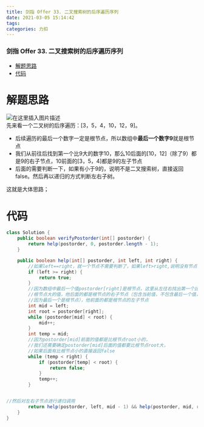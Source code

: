 ```yaml
---
title: 剑指 Offer 33. 二叉搜索树的后序遍历序列
date: 2021-03-05 15:14:42
tags: 
categories: 力扣
---
```


<!--more-->

### 剑指 Offer 33. 二叉搜索树的后序遍历序列

- [解题思路](#_2)
- [代码](#_12)

# 解题思路

![在这里插入图片描述](https://img-blog.csdnimg.cn/2021030515123211.png?x-oss-process=image/watermark,type_ZmFuZ3poZW5naGVpdGk,shadow_10,text_aHR0cHM6Ly9ibG9nLmNzZG4ubmV0L3FxXzIxMDQwNTU5,size_16,color_FFFFFF,t_70)  
先来看一个二叉树的后序遍历：\[3，5，4，10，12，9\]。

- 后续遍历的最后一个数字一定是根节点，所以数组中**最后一个数字9**就是根节点
- 我们从前往后找到第一个比9大的数字10，那么10后面的\[10，12\]（除了9）都是9的右子节点，10前面的\[3，5，4\]都是9的左子节点
- 后面的需要判断一下，如果有小于9的，说明不是二叉搜索树，直接返回false。然后再以递归的方式判断左右子树。

这就是大体思路；

# 代码

```java
class Solution {
    public boolean verifyPostorder(int[] postorder) {
        return help(postorder, 0, postorder.length - 1);
    }

    public boolean help(int[] postorder, int left, int right) {
        //如果left==right，就一个节点不需要判断了，如果left>right,说明没有节点，也不用再看了,否则就要继续往下判断
        if (left >= right) {
            return true;
        }
        //因为数组中最后一个值postorder[right]是根节点，这里从左往右找出第一个比
        //根节点大的值，他后面的都是根节点的右子节点（包含当前值，不包含最后一个值，
        //因为最后一个是根节点），他前面的都是根节点的左子节点
        int mid = left;
        int root = postorder[right];
        while (postorder[mid] < root) {
            mid++;
        }
        int temp = mid;
        //因为postorder[mid]前面的值都是比根节点root小的，
        //我们还需要确定postorder[mid]后面的值都要比根节点root大，
        //如果后面有比根节点小的直接返回false
        while (temp < right) {
            if (postorder[temp] < root) {
                return false;
            }
            temp++;
        }


//然后对左右子节点进行递归调用
        return help(postorder, left, mid - 1) && help(postorder, mid, right - 1);
    }
}
```